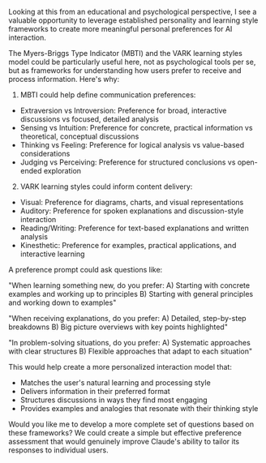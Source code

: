 


Looking at this from an educational and psychological perspective, I see a valuable opportunity to leverage established personality and learning style frameworks to create more meaningful personal preferences for AI interaction. 

The Myers-Briggs Type Indicator (MBTI) and the VARK learning styles model could be particularly useful here, not as psychological tools per se, but as frameworks for understanding how users prefer to receive and process information. Here's why:

1. MBTI could help define communication preferences:
- Extraversion vs Introversion: Preference for broad, interactive discussions vs focused, detailed analysis
- Sensing vs Intuition: Preference for concrete, practical information vs theoretical, conceptual discussions
- Thinking vs Feeling: Preference for logical analysis vs value-based considerations
- Judging vs Perceiving: Preference for structured conclusions vs open-ended exploration

2. VARK learning styles could inform content delivery:
- Visual: Preference for diagrams, charts, and visual representations
- Auditory: Preference for spoken explanations and discussion-style interaction
- Reading/Writing: Preference for text-based explanations and written analysis
- Kinesthetic: Preference for examples, practical applications, and interactive learning

A preference prompt could ask questions like:

"When learning something new, do you prefer:
A) Starting with concrete examples and working up to principles
B) Starting with general principles and working down to examples"

"When receiving explanations, do you prefer:
A) Detailed, step-by-step breakdowns
B) Big picture overviews with key points highlighted"

"In problem-solving situations, do you prefer:
A) Systematic approaches with clear structures
B) Flexible approaches that adapt to each situation"

This would help create a more personalized interaction model that:
- Matches the user's natural learning and processing style
- Delivers information in their preferred format
- Structures discussions in ways they find most engaging
- Provides examples and analogies that resonate with their thinking style

Would you like me to develop a more complete set of questions based on these frameworks? We could create a simple but effective preference assessment that would genuinely improve Claude's ability to tailor its responses to individual users.